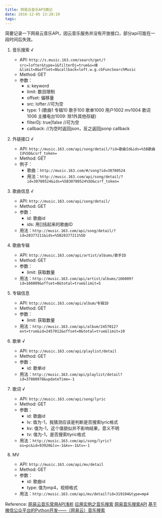 ```yaml
---
title: 网易云音乐API摘记
date: 2016-12-05 13:28:19
tags: 
---
```


简要记录一下网易云音乐API，因云音乐服务并没有开放接口，部分api可能在一段时间后失效。

<!-- more -->

1.  音乐搜索 √
    - API: `http://s.music.163.com/search/get/?src=lofter&type=1&filterDj=true&s=缘&limit=8&offset=0&callback=loft.w.g.cbFuncSearchMusic`
    - Method: GET
    - 参数：
        - s: keyword
        - limit: 数目限制
        - offset: 偏移量
        - src: lofter //可为空
        - type: 1 (歌曲1 专辑10 歌手100 歌单1000 用户1002 mv1004 歌词1006 主播电台1009: 除1外其他存疑)
        - filterDj: true|false //可为空
        - callback:  //为空时返回json，反之返回jsonp callback

2.  外链接口 √
    - API: `http://music.163.com/api/song/detail/?id=歌曲Id&ids=%5B歌曲Id%5D&csrf_token=`
    - Method: GET
    - 例子：
        - 歌曲：`http://music.163.com/#/song?id=30780524`
        - 用法：`http://music.163.com/api/song/detail/?id=30780524&ids=%5B30780524%5D&csrf_token=`

3.  歌曲信息 √
    - API: `http://music.163.com/api/song/detail/`
    - Method: GET
    - 参数：
        - id: 歌曲id
        - ids: 用[]括起来的歌曲ID
    - 用法：`http://music.163.com/api/song/detail/?id=28377211&ids=%5B28377211%5D`

4.  歌曲专辑
    - API: `http://music.163.com/api/artist/albums/歌手ID`
    - Method: GET
    - 参数：
        - limit: 获取数量
    - 用法：`http://music.163.com/api/artist/albums/166009?id=166009&offset=0&total=true&limit=5`

5.  专辑信息
    - API: `http://music.163.com/api/album/专辑ID`
    - Method: GET
    - 参数：
        - limit: 获取数量
    - 用法：`http://music.163.com/api/album/2457012?ext=true&id=2457012&offset=0&total=true&limit=10`

6.  歌单 √
    - API: `http://music.163.com/api/playlist/detail`
    - Method: GET
    - 参数：
        - id: 歌单id
    - 用法：`http://music.163.com/api/playlist/detail?id=37880978&updateTime=-1`

7.  歌词 √
    - API: `http://music.163.com/api/song/lyric`
    - Method: GET
    - 参数：
        - id: 歌曲id
        - lv: 值为-1，我猜测应该是判断是否搜索lyric格式
        - kv: 值为-1，这个值貌似并不影响结果，意义不明
        - tv: 值为-1，是否搜索tlyric格式
    - 用法：`http://music.163.com/api/song/lyric?os=pc&id=93920&lv=-1&kv=-1&tv=-1`

8.  MV
    - API: `http://music.163.com/api/mv/detail`
    - Method: GET
    - 参数：
        - id: 歌曲id
        - type: 值为mp4，视频格式
    - 用法：`http://music.163.com/api/mv/detail?id=319104&type=mp4`



Reference:
[网易云音乐常用API浅析](http://moonlib.com/606.html)
[应用实例之音乐搜索](http://blog.csdn.net/zhaoyazhi2129/article/details/9194483)
[网易音乐搜索API](http://mrasong.com/a/163-music-api)
[基于微信公众平台的Python开发——（网易云）音乐搜索](http://blog.csdn.net/u011439951/article/details/46433225)